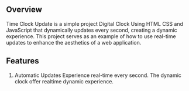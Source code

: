 ## Overview
Time Clock Update is a simple project Digital Clock Using HTML CSS and JavaScript that dynamically updates every second, creating a dynamic experience. This project serves as an example of how to use real-time updates to enhance the aesthetics of a web application.

## Features
1. Automatic Updates
Experience real-time every second. The dynamic clock offer realtime dynamic experience.
